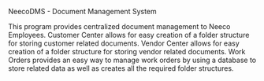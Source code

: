NeecoDMS - Document Management System


This program provides centralized document management to Neeco Employees. Customer Center allows for easy creation of a folder structure for storing customer related documents. Vendor Center allows for easy creation of a folder structure for storing vendor related documents. Work Orders provides an easy way to manage work orders by using a database to store related data as well as creates all the required folder structures.

